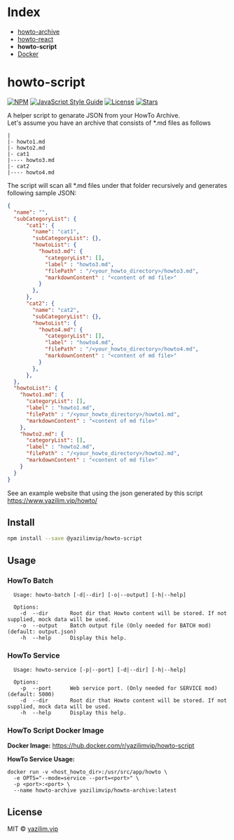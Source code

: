 # Index
* [howto-archive](/_user_manual_/howto_archive.md)
* [howto-react](/_user_manual_/howto_react.md)
* **howto-script**
* [Docker](/_user_manual_/howto_archive-docker.md)

# howto-script
[![NPM](https://img.shields.io/npm/v/@yazilim-vip/howto-script.svg)](https://www.npmjs.com/package/@yazilim-vip/howto-script) 
[![JavaScript Style Guide](https://img.shields.io/badge/code_style-typescript-brightgreen.svg)](https://standardjs.com)
[![License](https://img.shields.io/github/license/yazilim-vip/howto-script)](https://github.com/yazilim-vip/howto-script/blob/main/LICENSE)
[![Stars](https://img.shields.io/github/stars/yazilim-vip/howto-script)](https://github.com/yazilim-vip/howto-script)


A helper script to genarate JSON from your HowTo Archive. \
Let's assume you have an archive that consists of *.md files as follows

```
|
|- howto1.md
|- howto2.md
|- cat1
|---- howto3.md
|- cat2
|---- howto4.md
```

The script will scan all *.md files under that folder recursively and generates following sample JSON:

```json
{
  "name": "",
  "subCategoryList": { 
      "cat1": {
        "name": "cat1",
        "subCategoryList": {},
        "howtoList": { 
          "howto3.md": {
            "categoryList": [],
            "label" : "howto3.md",
            "filePath" : "/<your_howto_directory>/howto3.md",
            "markdownContent" : "<content of md file>"
          }
        },
      },
      "cat2": {
        "name": "cat2",
        "subCategoryList": {},
        "howtoList": { 
          "howto4.md": {
            "categoryList": [],
            "label" : "howto4.md",
            "filePath" : "/<your_howto_directory>/howto4.md",
            "markdownContent" : "<content of md file>"
          }
        },
      },
  },
  "howtoList": { 
    "howto1.md": {
      "categoryList": [],
      "label" : "howto1.md",
      "filePath" : "/<your_howto_directory>/howto1.md",
      "markdownContent" : "<content of md file>"
    },
    "howto2.md": {
      "categoryList": [],
      "label" : "howto2.md",
      "filePath" : "/<your_howto_directory>/howto2.md",
      "markdownContent" : "<content of md file>"
    }
  }
}
```

See an example website that using the json generated by this script \
https://www.yazilim.vip/howto/

## Install

```bash
npm install --save @yazilimvip/howto-script
```

## Usage
### HowTo Batch
```
  Usage: howto-batch [-d|--dir] [-o|--output] [-h|--help]   

  Options:
    -d  --dir       Root dir that Howto content will be stored. If not supplied, mock data will be used.
    -o  --output    Batch output file (Only needed for BATCH mod) (default: output.json)
    -h  --help      Display this help.
```

### HowTo Service
```
  Usage: howto-service [-p|--port] [-d|--dir] [-h|--help]   

  Options:
    -p  --port      Web service port. (Only needed for SERVICE mod) (default: 5000)
    -d  --dir       Root dir that Howto content will be stored. If not supplied, mock data will be used.
    -h  --help      Display this help.
```

### HowTo Script Docker Image

**Docker Image:** https://hub.docker.com/r/yazilimvip/howto-script

**HowTo Service Usage:**
```
docker run -v <host_howto_dir>:/usr/src/app/howto \
  -e OPTS="--mode=service --port=<port>" \
  -p <port>:<port> \
  --name howto-archive yazilimvip/howto-archive:latest
```

## License
MIT © [yazilim.vip](https://www.yazilim.vip)
